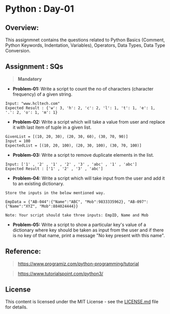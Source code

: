 # Python : Day-01

## Overview:

This assignmnet contains the questions related to Python Basics (Comment, Python Keywords, Indentation, 
Variables), Operators, Data Types, Data Type Conversion.

## Assignment : SQs

> **Mandatory**

* **Problem-01:** Write a script to count the no of characters (character frequency) of a given string.
```
Input: "www.hcltech.com"
Expected Result : {'w': 3, 'h': 2, 'c': 2, 'l': 1, 't': 1, 'e': 1, '.': 2, 'o': 1, 'm': 1}
```

* **Problem-02:** Write a script which will take a value from user and replace it with last item of tuple in a given list.
```
GivenList = [(10, 20, 30), (20, 30, 60), (30, 70, 90)]
Input = 100
ExpectedList = [(10, 20, 100), (20, 30, 100), (30, 70, 100)]
```

* **Problem-03:** Write a script to remove duplicate elements in the list.
```
Input: ['1' , '2' , '1' , '2' , '3' , 'abc' , '1' , 'abc']
Expected Result : ['1' , '2' , '3' , 'abc']
```

* **Problem-04:** Write a script which will take input from the user and add it to an existing dictionary.
```
Store the inputs in the below mentioned way.

EmpData = {"AB-044":{"Name":"ABC", "Mob":9833335962}, "AB-097":{"Name":"XYZ", "Mob":884024444}}

Note: Your script should take three inputs: EmpID, Name and Mob
```

* **Problem-05:** Write a script to show a particular key's value of a dictionary where key should be taken as input from the user 
and if there is no key of that name, print a message "No key present with this name".

## Reference:

> https://www.programiz.com/python-programming/tutorial

> https://www.tutorialspoint.com/python3/

## License

This content is licensed under the MIT License - see the [LICENSE.md](https://github.com/anupam-sy/Python-BootCamp/blob/master/LICENSE) file for details.
